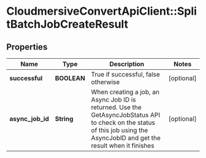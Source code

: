 # CloudmersiveConvertApiClient::SplitBatchJobCreateResult

## Properties
Name | Type | Description | Notes
------------ | ------------- | ------------- | -------------
**successful** | **BOOLEAN** | True if successful, false otherwise | [optional] 
**async_job_id** | **String** | When creating a job, an Async Job ID is returned.  Use the GetAsyncJobStatus API to check on the status of this job using the AsyncJobID and get the result when it finishes | [optional] 


